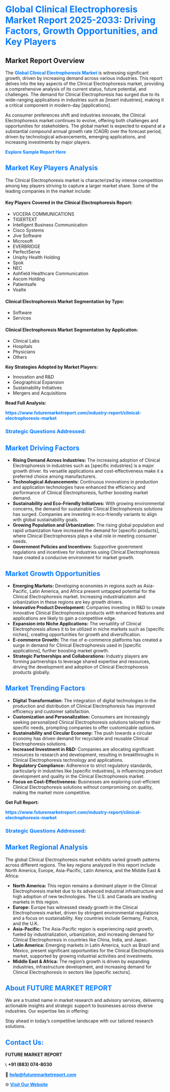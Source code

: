 <h1 style="color: #007BFF;">Global Clinical Electrophoresis Market Report 2025-2033: Driving Factors, Growth Opportunities, and Key Players</h1>

<section id="overview">
<h2>Market Report Overview</h2>
<p>The <a href="https://www.futuremarketreport.com/industry-report/clinical-electrophoresis-market" style="color: #007BFF; text-decoration: none;"><strong>Global Clinical Electrophoresis Market</strong></a> is witnessing significant growth, driven by increasing demand across various industries. This report delves into the key aspects of the Clinical Electrophoresis market, providing a comprehensive analysis of its current status, future potential, and challenges. The demand for Clinical Electrophoresis has surged due to its wide-ranging applications in industries such as [insert industries], making it a critical component in modern-day [applications].</p>
<p>As consumer preferences shift and industries innovate, the Clinical Electrophoresis market continues to evolve, offering both challenges and opportunities for stakeholders. The global market is expected to expand at a substantial compound annual growth rate (CAGR) over the forecast period, driven by technological advancements, emerging applications, and increasing investments by major players.</p>
</section>

<section id="overview">
<p><a href="https://www.futuremarketreport.com/request-sample/reportId=34205" style="color: #007BFF; text-decoration: none;"><strong>Explore Sample Report Here</strong></a></p>
</section>

<section id="key-players">
<h2 style="color: #007BFF;">Market Key Players Analysis</h2>
<p>The Clinical Electrophoresis market is characterized by intense competition among key players striving to capture a larger market share. Some of the leading companies in the market include:</p>
<h4>Key Players Covered in the Clinical Electrophoresis Report:</h4>
<ul><li>VOCERA COMMUNICATIONS</li><li>TIGERTEXT</li><li>Intelligent Business Communication</li><li>Cisco Systems</li><li>Jive Software</li><li>Microsoft</li><li>EVERBRIDGE</li><li>PerfectServe</li><li>Uniphy Health Holding</li><li>Spok</li><li>NEC</li><li>Ashfield Healthcare Communication</li><li>Ascom Holding</li><li>Patientsafe</li><li>Voalte</li></ul>
<h4>Clinical Electrophoresis Market Segmentation by Type:</h4>
<ul><li>Software</li><li>Services</li></ul>

<h4>Clinical Electrophoresis Market Segmentation by Application:</h4>
<ul><li>Clinical Labs</li><li>Hospitals</li><li>Physicians</li><li>Others</li></ul>
<p><strong>Key Strategies Adopted by Market Players:</strong></p>
<ul>
<li>Innovation and R&D</li>
<li>Geographical Expansion</li>
<li>Sustainability Initiatives</li>
<li>Mergers and Acquisitions</li>
</ul>
</section>

<section>
<p><strong>Read Full Analysis: </strong></p><a href="https://www.futuremarketreport.com/industry-report/clinical-electrophoresis-market" style="color: #007BFF; text-decoration: none;"><strong>https://www.futuremarketreport.com/industry-report/clinical-electrophoresis-market</strong></a>
<h3 style="color: #007BFF;">Strategic Questions Addressed:</h3>
</section>

<section id="driving-factors">
<h2 style="color: #007BFF;">Market Driving Factors</h2>
<ul>
<li><strong>Rising Demand Across Industries:</strong> The increasing adoption of Clinical Electrophoresis in industries such as [specific industries] is a major growth driver. Its versatile applications and cost-effectiveness make it a preferred choice among manufacturers.</li>
<li><strong>Technological Advancements:</strong> Continuous innovations in production and application technologies have enhanced the efficiency and performance of Clinical Electrophoresis, further boosting market demand.</li>
<li><strong>Sustainability and Eco-Friendly Initiatives:</strong> With growing environmental concerns, the demand for sustainable Clinical Electrophoresis solutions has surged. Companies are investing in eco-friendly variants to align with global sustainability goals.</li>
<li><strong>Growing Population and Urbanization:</strong> The rising global population and rapid urbanization have increased the demand for [specific products], where Clinical Electrophoresis plays a vital role in meeting consumer needs.</li>
<li><strong>Government Policies and Incentives:</strong> Supportive government regulations and incentives for industries using Clinical Electrophoresis have created a conducive environment for market growth.</li>
</ul>
</section>

<section id="growth-opportunities">
<h2 style="color: #007BFF;">Market Growth Opportunities</h2>
<ul>
<li><strong>Emerging Markets:</strong> Developing economies in regions such as Asia-Pacific, Latin America, and Africa present untapped potential for the Clinical Electrophoresis market. Increasing industrialization and urbanization in these regions are key growth drivers.</li>
<li><strong>Innovative Product Development:</strong> Companies investing in R&D to create innovative Clinical Electrophoresis products with enhanced features and applications are likely to gain a competitive edge.</li>
<li><strong>Expansion into Niche Applications:</strong> The versatility of Clinical Electrophoresis allows it to be utilized in niche markets such as [specific niches], creating opportunities for growth and diversification.</li>
<li><strong>E-commerce Growth:</strong> The rise of e-commerce platforms has created a surge in demand for Clinical Electrophoresis used in [specific applications], further boosting market growth.</li>
<li><strong>Strategic Partnerships and Collaborations:</strong> Industry players are forming partnerships to leverage shared expertise and resources, driving the development and adoption of Clinical Electrophoresis products globally.</li>
</ul>
</section>

<section id="trending-factors">
<h2 style="color: #007BFF;">Market Trending Factors</h2>
<ul>
<li><strong>Digital Transformation:</strong> The integration of digital technologies in the production and distribution of Clinical Electrophoresis has improved efficiency and customer satisfaction.</li>
<li><strong>Customization and Personalization:</strong> Consumers are increasingly seeking personalized Clinical Electrophoresis solutions tailored to their specific needs, prompting companies to offer customizable options.</li>
<li><strong>Sustainability and Circular Economy:</strong> The push towards a circular economy has driven demand for recyclable and reusable Clinical Electrophoresis solutions.</li>
<li><strong>Increased Investment in R&D:</strong> Companies are allocating significant resources to research and development, resulting in breakthroughs in Clinical Electrophoresis technology and applications.</li>
<li><strong>Regulatory Compliance:</strong> Adherence to strict regulatory standards, particularly in industries like [specific industries], is influencing product development and quality in the Clinical Electrophoresis market.</li>
<li><strong>Focus on Cost-Effectiveness:</strong> Businesses are exploring cost-efficient Clinical Electrophoresis solutions without compromising on quality, making the market more competitive.</li>
</ul>
</section>

<section>
<p><strong>Get Full Report: </strong></p><a href="https://www.futuremarketreport.com/industry-report/clinical-electrophoresis-market" style="color: #007BFF; text-decoration: none;"><strong>https://www.futuremarketreport.com/industry-report/clinical-electrophoresis-market</strong></a>
<h3 style="color: #007BFF;">Strategic Questions Addressed:</h3>
</section>


<section id="regional-analysis">
<h2 style="color: #007BFF;">Market Regional Analysis</h2>
<p>The global Clinical Electrophoresis market exhibits varied growth patterns across different regions. The key regions analyzed in this report include North America, Europe, Asia-Pacific, Latin America, and the Middle East & Africa:</p>
<ul>
<li><strong>North America:</strong> This region remains a dominant player in the Clinical Electrophoresis market due to its advanced industrial infrastructure and high adoption of new technologies. The U.S. and Canada are leading markets in this region.</li>
<li><strong>Europe:</strong> Europe has witnessed steady growth in the Clinical Electrophoresis market, driven by stringent environmental regulations and a focus on sustainability. Key countries include Germany, France, and the U.K.</li>
<li><strong>Asia-Pacific:</strong> The Asia-Pacific region is experiencing rapid growth, fueled by industrialization, urbanization, and increasing demand for Clinical Electrophoresis in countries like China, India, and Japan.</li>
<li><strong>Latin America:</strong> Emerging markets in Latin America, such as Brazil and Mexico, present significant opportunities for the Clinical Electrophoresis market, supported by growing industrial activities and investments.</li>
<li><strong>Middle East & Africa:</strong> The region’s growth is driven by expanding industries, infrastructure development, and increasing demand for Clinical Electrophoresis in sectors like [specific sectors].</li>
</ul>
</section>

<footer>
<h2 style="color: #007BFF;">About FUTURE MARKET REPORT</h2>
<p>We are a trusted name in market research and advisory services, delivering actionable insights and strategic support to businesses across diverse industries. Our expertise lies in offering:</p>

<p>Stay ahead in today’s competitive landscape with our tailored research solutions.</p>

<h2 style="color: #007BFF;">Contact Us:</h2>
<p><strong>FUTURE MARKET REPORT</strong></p>
<p>📞 <strong>+91 (883) 074-8030</strong></p>
<p>📧 <strong><a href="mailto:help@futuremarketreport.com" style="color: #007BFF;">help@futuremarketreport.com</a></strong></p>
<p>🌐 <strong><a href="https://www.futuremarketreport.com/" style="color: #007BFF;">Visit Our Website</a></strong></p>
</footer>